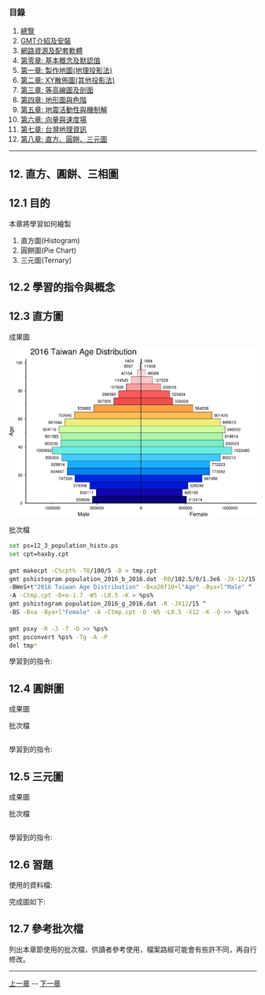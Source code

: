 
### 目錄
1. [總覽](/index.md)
2. [GMT介紹及安裝](/intro_install.md)
3. [網路資源及配套軟體](/net_software.md)
4. [第零章: 基本概念及默認值](/basic_defaults.md)
5. [第一章: 製作地圖(地理投影法)](/projection.md)
6. [第二章: XY散佈圖(其他投影法)](/xy_figure.md)
7. [第三章: 等高線圖及剖面](/contour_profile.md)
8. [第四章: 地形圖與色階](/topography_cpt.md)
9. [第五章: 地震活動性與機制解](/seismicity_meca.md)
10. [第六章: 向量與速度場](/vector_velocity.md)
11. [第七章: 台灣地理資訊](/taiwan_geography.md)
12. [第八章: 直方、圓餅、三元圖](/histo_pie_ternary.md)

---

## 12. 直方、圓餅、三相圖

## 12.1 目的
本章將學習如何繪製
  1. 直方圖(Histogram)
  2. 圓餅圖(Pie Chart)
  3. 三元圖(Ternary)

## 12.2 學習的指令與概念

## 12.3 直方圖

成果圖

<p align="center">
  <img src="fig/12_3_population_histo_1.png"/>
</p>

批次檔
```bash
set ps=12_3_population_histo.ps
set cpt=haxby.cpt

gmt makecpt -C%cpt% -T0/100/5 -D > tmp.cpt
gmt pshistogram population_2016_b_2016.dat -R0/102.5/0/1.3e6 -JX-12/15 ^
-BWeS+t"2016 Taiwan Age Distribution" -Bxa20f10+l"Age" -Bya+l"Male" ^
-A -Ctmp.cpt -D+o-1.7 -W5 -L0.5 -K > %ps%
gmt pshistogram population_2016_g_2016.dat -R -JX12/15 ^
-BS -Bxa -Bya+l"Female" -A -Ctmp.cpt -D -W5 -L0.5 -X12 -K -O >> %ps%

gmt psxy -R -J -T -O >> %ps%
gmt psconvert %ps% -Tg -A -P
del tmp*
```

學習到的指令:

## 12.4 圓餅圖

成果圖

批次檔
```bash
```

學習到的指令:

## 12.5 三元圖

成果圖

批次檔
```bash
```

學習到的指令:

## 12.6 習題

使用的資料檔:

完成圖如下:

## 12.7 參考批次檔
列出本章節使用的批次檔，供讀者參考使用，檔案路經可能會有些許不同，再自行修改。

---

[上一章](/taiwan_geography.md) -- [下一章](/histo_pie_ternary.md)
